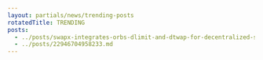 ```yaml
---
layout: partials/news/trending-posts
rotatedTitle: TRENDING
posts:
  - ../posts/swapx-integrates-orbs-dlimit-and-dtwap-for-decentralized-swaps-on-sonic-4000746.md
  - ../posts/22946704958233.md
---
```


